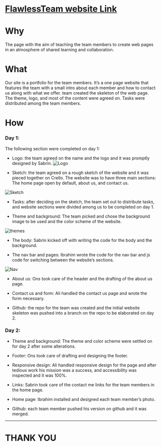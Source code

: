 

# **[FlawlessTeam website Link](https://facg5.github.io/flawlessTeamProject1/ "FlawlessTeam")**

# **Why**
The page with the aim of teaching the team members to create web pages in an atmosphere of shared learning and collaboration. 

# **What**

Our site is a portfolio for the team members. It’s a one page website that features the team with a small intro about each member and how to contact us along with what we offer. 
team created the skeleton of the web page.  The theme, logo, and most of the content were agreed on. Tasks were distributed among the team members.

# **How**
### Day 1: 

The following section were completed on day 1:
* Logo: the team agreed on the name and the logo and it was promptly designed by Sabrin.
![Logo](https://files.gitter.im/Team4FacG5/Lobby/E95m/Flawless.png)



* Sketch: the team agreed on a rough sketch of the website and it was pieced together on Crello. The website was to have three main sections: The home page open by default,  about us, and  contact us. 

![Sketch](https://files.gitter.im/Team4FacG5/Lobby/aj6B/Untitled-design-_1_.png)

* Tasks: after deciding on the sketch, the team set out to distribute tasks, and website sections were divided among us to be completed on day 1.

* Theme and background: The team picked and chose the background image to be used and the color scheme of the website.

![themes](https://files.gitter.im/Team4FacG5/Lobby/a7VO/3.jpg)

* The body: Sabrin kicked off with writing the code for the body and the background.

* The nav bar and pages: Ibrahim wrote the code for the nav bar and js code for switching between the website’s sections. 

![Nav](https://files.gitter.im/Team4FacG5/Lobby/V7dC/x.jpg)

* About us: Ons took care of the header and the drafting of the about us page.

* Contact us and form: Ali handled the contact us page and wrote the form necessary. 

* Github: the repo for the team was created  and the initial website skeleton was pushed into a branch on the repo to be elaborated on day 2.

### Day 2:

* Theme and background: The theme and color scheme were settled on for day 2 after some alterations. 

* Footer: Ons took care of drafting and designing the footer.

* Responsive design: Ali handled responsive design for the page and after tedious work his mission was a success, and accessibility was  inspected and it was 100%.

* Links: Sabrin took care of the contact me links for the team members in the home page.

* Home page: Ibrahim installed and designed each team member’s photo. 

* Github: each team member pushed his version on github and it was  merged.
---
# THANK YOU


